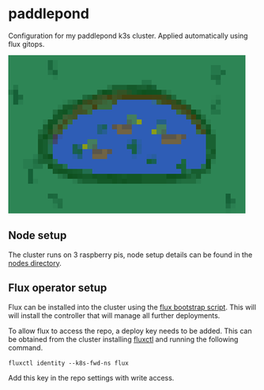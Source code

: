 # paddlepond

Configuration for my paddlepond k3s cluster. Applied automatically using flux gitops.

![paddlepond](paddlepond.png)

## Node setup

The cluster runs on 3 raspberry pis, node setup details can be found in the [nodes directory](nodes).

## Flux operator setup

Flux can be installed into the cluster using the [flux bootstrap script](kube/flux/bootstrap.sh). This will will install the controller that will manage all further deployments.

To allow flux to access the repo, a deploy key needs to be added. This can be obtained from the cluster installing [fluxctl](https://docs.fluxcd.io/en/1.19.0/references/fluxctl/) and running the following command.

    fluxctl identity --k8s-fwd-ns flux

Add this key in the repo settings with write access.
